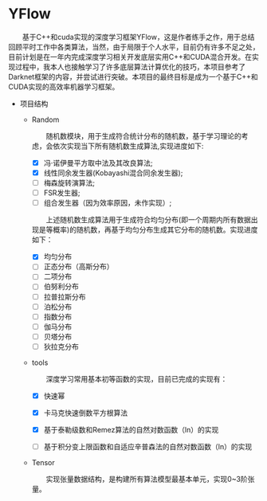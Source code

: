 # YFlow

&emsp;&emsp;基于C++和cuda实现的深度学习框架YFlow，这是作者练手之作，用于总结回顾平时工作中各类算法，当然，由于局限于个人水平，目前仍有许多不足之处，目前计划是在一年内完成深度学习相关开发底层实用C++和CUDA混合开发。在实现过程中，我本人也接触学习了许多底层算法计算优化的技巧，本项目参考了Darknet框架的内容，并尝试进行突破。本项目的最终目标是成为一个基于C++和CUDA实现的高效率机器学习框架。

+ 项目结构

    + Random
  
        &emsp;&emsp;随机数模块，用于生成符合统计分布的随机数，基于学习理论的考虑，会依次实现当下所有随机数生成算法,实现进度如下:
        - [x] 冯·诺伊曼平方取中法及其改良算法;
        - [x] 线性同余发生器(Kobayashi混合同余发生器);
        - [ ] 梅森旋转演算法;
        - [ ] FSR发生器;
        - [ ] 组合发生器（因为效率原因，未作实现）;
  
        &emsp;&emsp;上述随机数生成算法用于生成符合均匀分布(即一个周期内所有数据出现是等概率)的随机数，再基于均匀分布生成其它分布的随机数。实现进度如下：
        - [x] 均匀分布
        - [ ] 正态分布（高斯分布）
        - [ ] 二项分布
        - [ ] 伯努利分布
        - [ ] 拉普拉斯分布
        - [ ] 泊松分布
        - [ ] 指数分布
        - [ ] 伽马分布
        - [ ] 贝塔分布
        - [ ] 狄拉克分布
    + tools

        &emsp;&emsp;深度学习常用基本初等函数的实现，目前已完成的实现有：
        - [x] 快速幂
        - [x] 卡马克快速倒数平方根算法
        - [x] 基于泰勒级数和Remez算法的自然对数函数（ln）的实现
        - [ ] 基于积分变上限函数和自适应辛普森法的自然对数函数（ln）的实现


    + Tensor

        &emsp;&emsp;实现张量数据结构，是构建所有算法模型最基本单元，实现0~3阶张量。
